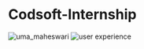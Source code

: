 # Codsoft-Internship
![uma_maheswari](https://github.com/Umamaheswari553/Codsoft-Internship/assets/152472336/200738c0-04fe-42d1-9b39-df38cc08a0da)
![user experience](https://github.com/Umamaheswari553/Codsoft-Internship/assets/152472336/54e797b7-ede0-4f04-90b3-12fc13148353)



